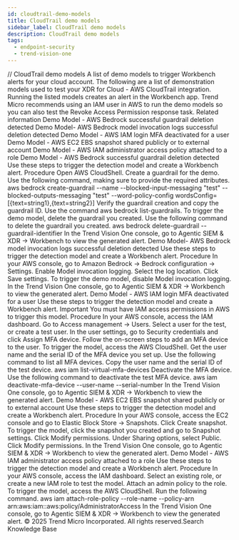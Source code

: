 ```yaml
---
id: cloudtrail-demo-models
title: CloudTrail demo models
sidebar_label: CloudTrail demo models
description: CloudTrail demo models
tags:
  - endpoint-security
  - trend-vision-one
---
```


/*<![CDATA[*/ $('#title').html($('meta[name=map-description]').attr('content')); /*]]>*/ CloudTrail demo models A list of demo models to trigger Workbench alerts for your cloud account. The following are a list of demonstration models used to test your XDR for Cloud - AWS CloudTrail integration. Running the listed models creates an alert in the Workbench app. Trend Micro recommends using an IAM user in AWS to run the demo models so you can also test the Revoke Access Permission response task. Related information Demo Model - AWS Bedrock successful guardrail deletion detected Demo Model- AWS Bedrock model invocation logs successful deletion detected Demo Model - AWS IAM login MFA deactivated for a user Demo Model - AWS EC2 EBS snapshot shared publicly or to external account Demo Model - AWS IAM administrator access policy attached to a role Demo Model - AWS Bedrock successful guardrail deletion detected Use these steps to trigger the detection model and create a Workbench alert. Procedure Open AWS CloudShell. Create a guardrail for the demo. Use the following command, making sure to provide the required attributes. aws bedrock create-guardrail --name <guardrail name> --blocked-input-messaging "test" --blocked-outputs-messaging "test" --word-policy-config wordsConfig=[{text=string1},{text=string2}] Verify the guardrail creation and copy the guardrail ID. Use the command aws bedrock list-guardrails. To trigger the demo model, delete the guardrail you created. Use the following command to delete the guardrail you created. aws bedrock delete-guardrail --guardrail-identifier <guardrail id> In the Trend Vision One console, go to Agentic SIEM & XDR → Workbench to view the generated alert. Demo Model- AWS Bedrock model invocation logs successful deletion detected Use these steps to trigger the detection model and create a Workbench alert. Procedure In your AWS console, go to Amazon Bedrock → Bedrock configuration → Settings. Enable Model invocation logging. Select the log location. Click Save settings. To trigger the demo model, disable Model invocation logging. In the Trend Vision One console, go to Agentic SIEM & XDR → Workbench to view the generated alert. Demo Model - AWS IAM login MFA deactivated for a user Use these steps to trigger the detection model and create a Workbench alert. Important You must have IAM access permissions in AWS to trigger this model. Procedure In your AWS console, access the IAM dashboard. Go to Access management → Users. Select a user for the test, or create a test user. In the user settings, go to Security credentials and click Assign MFA device. Follow the on-screen steps to add an MFA device to the user. To trigger the model, access the AWS CloudShell. Get the user name and the serial ID of the MFA device you set up. Use the following command to list all MFA devices. Copy the user name and the serial ID of the test device. aws iam list-virtual-mfa-devices Deactivate the MFA device. Use the following command to deactivate the test MFA device. aws iam deactivate-mfa-device --user-name <username> --serial-number <serial number or ARN> In the Trend Vision One console, go to Agentic SIEM & XDR → Workbench to view the generated alert. Demo Model - AWS EC2 EBS snapshot shared publicly or to external account Use these steps to trigger the detection model and create a Workbench alert. Procedure In your AWS console, access the EC2 console and go to Elastic Block Store → Snapshots. Click Create snapshot. To trigger the model, click the snapshot you created and go to Snapshot settings. Click Modify permissions. Under Sharing options, select Public. Click Modify permissions. In the Trend Vision One console, go to Agentic SIEM & XDR → Workbench to view the generated alert. Demo Model - AWS IAM administrator access policy attached to a role Use these steps to trigger the detection model and create a Workbench alert. Procedure In your AWS console, access the IAM dashboard. Select an existing role, or create a new IAM role to test the model. Attach an admin policy to the role. To trigger the model, access the AWS CloudShell. Run the following command. aws iam attach-role-policy --role-name <name of role you just created> --policy-arn arn:aws:iam::aws:policy/AdministratorAccess In the Trend Vision One console, go to Agentic SIEM & XDR → Workbench to view the generated alert. © 2025 Trend Micro Incorporated. All rights reserved.Search Knowledge Base